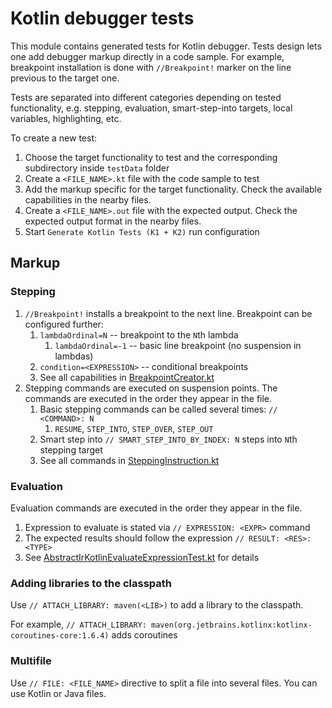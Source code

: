 # Kotlin debugger tests

This module contains generated tests for Kotlin debugger. 
Tests design lets one add debugger markup directly in a code sample. 
For example, breakpoint installation is done with `//Breakpoint!` marker on the line previous to the target one.

Tests are separated into different categories depending on tested functionality, e.g. stepping, evaluation, smart-step-into targets, local variables, highlighting, etc.

To create a new test:
1. Choose the target functionality to test and the corresponding subdirectory inside `testData` folder
2. Create a `<FILE_NAME>.kt` file with the code sample to test
3. Add the markup specific for the target functionality. Check the available capabilities in the nearby files.
4. Create a `<FILE_NAME>.out` file with the expected output. Check the expected output format in the nearby files.
5. Start `Generate Kotlin Tests (K1 + K2)` run configuration

## Markup

### Stepping

1. `//Breakpoint!` installs a breakpoint to the next line. Breakpoint can be configured further:
   1. `lambdaOrdinal=N` -- breakpoint to the `N`th lambda
      1. `lambdaOrdinal=-1` -- basic line breakpoint (no suspension in lambdas)
   2. `condition=<EXPRESSION>` -- conditional breakpoints
   3. See all capabilities in [BreakpointCreator.kt](test/org/jetbrains/kotlin/idea/debugger/test/util/BreakpointCreator.kt)
2. Stepping commands are executed on suspension points. The commands are executed in the order they appear in the file.
   1. Basic stepping commands can be called several times: `// <COMMAND>: N`
      1. `RESUME`, `STEP_INTO`, `STEP_OVER`, `STEP_OUT`
   2. Smart step into `// SMART_STEP_INTO_BY_INDEX: N` steps into `N`th stepping target
   3. See all commands in [SteppingInstruction.kt](test/org/jetbrains/kotlin/idea/debugger/test/util/SteppingInstruction.kt)

### Evaluation
Evaluation commands are executed in the order they appear in the file.

1. Expression to evaluate is stated via `// EXPRESSION: <EXPR>` command
2. The expected results should follow the expression `// RESULT: <RES>: <TYPE>`
3. See [AbstractIrKotlinEvaluateExpressionTest.kt](test/org/jetbrains/kotlin/idea/debugger/test/AbstractIrKotlinEvaluateExpressionTest.kt) for details

### Adding libraries to the classpath
Use `// ATTACH_LIBRARY: maven(<LIB>)` to add a library to the classpath.

For example,  `// ATTACH_LIBRARY: maven(org.jetbrains.kotlinx:kotlinx-coroutines-core:1.6.4)` adds coroutines


### Multifile

Use `// FILE: <FILE_NAME>` directive to split a file into several files. You can use Kotlin or Java files.
